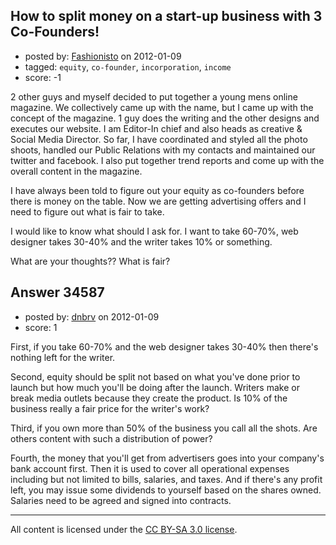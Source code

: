 ## How to split money on a start-up business with 3 Co-Founders!

- posted by: [Fashionisto](https://stackexchange.com/users/-1/15498-fashionisto) on 2012-01-09
- tagged: `equity`, `co-founder`, `incorporation`, `income`
- score: -1

2 other guys and myself decided to put together a young mens online magazine. We collectively came up with the name, but I came up with the concept of the magazine. 1 guy does the writing and the other designs and executes our website. I am Editor-In chief and also heads as creative & Social Media Director. So far, I have coordinated and styled all the photo shoots, handled our Public Relations with my contacts and maintained our twitter and facebook. I also put together trend reports and come up with the overall content in the magazine. 

I have always been told to figure out your equity as co-founders before there is money on the table. Now we are getting advertising offers and I need to figure out what is fair to take.

I would like to know what should I ask for. I want to take 60-70%, web designer takes 30-40% and the writer takes 10% or something. 

What are your thoughts?? What is fair?





## Answer 34587

- posted by: [dnbrv](https://stackexchange.com/users/-1/15284-dnbrv) on 2012-01-09
- score: 1

First, if you take 60-70% and the web designer takes 30-40% then there's nothing left for the writer.

Second, equity should be split not based on what you've done prior to launch but how much you'll be doing after the launch. Writers make or break media outlets because they create the product. Is 10% of the business really a fair price for the writer's work?

Third, if you own more than 50% of the business you call all the shots. Are others content with such a distribution of power?

Fourth, the money that you'll get from advertisers goes into your company's bank account first. Then it is used to cover all operational expenses including but not limited to bills, salaries, and taxes. And if there's any profit left, you may issue some dividends to yourself based on the shares owned. Salaries need to be agreed and signed into contracts.



---

All content is licensed under the [CC BY-SA 3.0 license](https://creativecommons.org/licenses/by-sa/3.0/).
